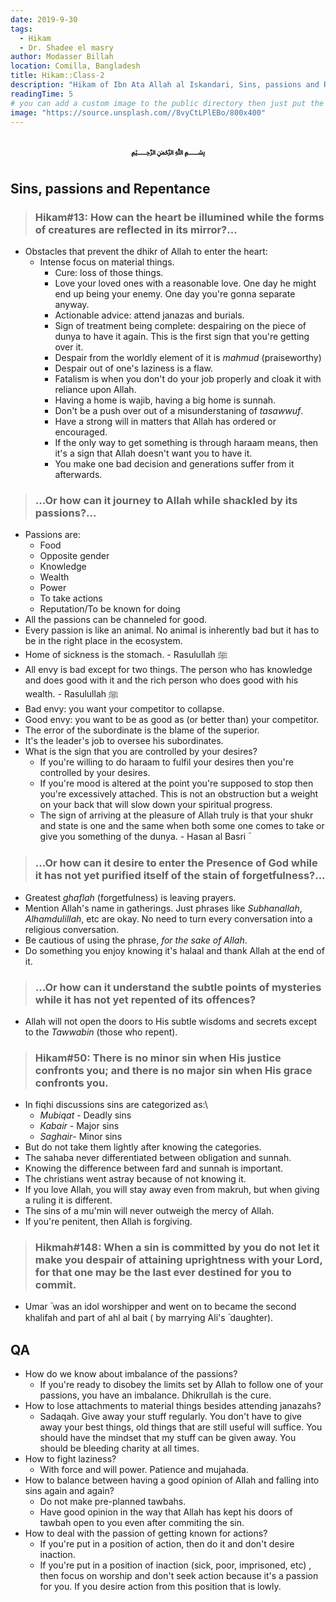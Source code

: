 ```yaml
---
date: 2019-9-30
tags:
  - Hikam
  - Dr. Shadee el masry
author: Modasser Billah
location: Comilla, Bangladesh
title: Hikam::Class-2
description: "Hikam of Ibn Ata Allah al Iskandari, Sins, passions and Repentance"
readingTime: 5
# you can add a custom image to the public directory then just put the url here for example /images/....
image: "https://source.unsplash.com//8vyCtLPlEBo/800x400"
---
```

<h3 style="text-align: center;"> &#xFDFD;</h3>

## Sins, passions and Repentance

> ### Hikam#13:  How can the heart be illumined while the forms of creatures are reflected in its mirror?...


- Obstacles that prevent the dhikr of Allah to enter the heart:
	- Intense focus on material things.
		- Cure: loss of those things.
		- Love your loved ones with a reasonable love. One day he might end up being your enemy. One day you're gonna separate anyway.
		- Actionable advice: attend janazas and burials.
		- Sign of treatment being complete: despairing on the piece of dunya to have it again. This is the first sign that you're getting over it.
		- Despair from the worldly element of it is _mahmud_ (praiseworthy)
		- Despair out of one's laziness is a flaw.
		- Fatalism is when you don't do your job properly and cloak it with reliance upon Allah.
		- Having a home is wajib, having a big home is sunnah.
		- Don't be a push over out of a misunderstaning of _tasawwuf_.
		- Have a strong will in matters that Allah has ordered or encouraged.
		- If the only way to get something is through haraam means, then it's a sign that Allah doesn't want you to have it.
		- You make one bad decision and generations suffer from it afterwards.

>### ...Or how can it journey to Allah while shackled by its passions?...

-  Passions are:
	-  Food
	-  Opposite gender
	-  Knowledge
	-  Wealth
	-  Power
	-  To take actions
	-  Reputation/To be known for doing
-  All the passions can be channeled for good.
-  Every passion is like an animal. No animal is inherently bad but it has to be in the right place in the ecosystem.
-  Home of sickness is the stomach. - Rasulullah &#xFDFA;
-  All envy is bad except for two things. The person who has knowledge and does good with it and the rich person who does good with his wealth. - Rasulullah &#xFDFA;
- Bad envy: you want your competitor to collapse.
- Good envy: you want to be as good as (or better than) your competitor.
- The error of the subordinate is the blame of the superior.
- It's the leader's job to oversee his subordinates.
- What is the sign that you are controlled by your desires?
	- If you're willing to do haraam to fulfil your desires then you're controlled by your desires.
	- If you're mood is altered at the point you're supposed to stop then you're excessively attached. This is not an obstruction but a weight on your back that will slow down your spiritual progress.
	- The sign of arriving at the pleasure of Allah truly is that your shukr and state is one and the same when both some one comes to take or give you something of the dunya. - Hasan al Basri &#x613;

>### ...Or how can it desire to enter the Presence of God while it has not yet purified itself of the stain of forgetfulness?...

- Greatest _ghaflah_ (forgetfulness) is leaving prayers.
- Mention Allah's name in gatherings. Just phrases like _Subhanallah_, _Alhamdulillah_, etc are okay. No need to turn every conversation into a religious conversation.
- Be cautious of using the phrase, _for the sake of Allah_.
- Do something you enjoy knowing it's halaal and thank Allah at the end of it.

> ### ...Or how can it understand the subtle points of mysteries while it has not yet repented of its offences?

- Allah will not open the doors to His subtle wisdoms and secrets except to the _Tawwabin_ (those who repent).

> ### Hikam#50: There is no minor sin when His justice confronts you; and there is no major sin when His grace confronts you.

- In fiqhi discussions sins are categorized as:\
	- _Mubiqat_ - Deadly sins
	- _Kabair_ - Major sins
	- _Saghair_- Minor sins
- But do not take them lightly after knowing the categories.
- The sahaba never differentiated between obligation and sunnah.
- Knowing the difference between fard and sunnah is important.
- The christians went astray because of not knowing it.
- If you love Allah, you will stay away even from makruh, but when giving a ruling it is different.
- The sins of a mu'min will never outweigh the mercy of Allah.
- If you're penitent, then Allah is forgiving.

>### Hikmah#148: When a sin is committed by you do not let it make you despair of attaining uprightness with your Lord, for that one may be the last ever destined for you to commit.

- Umar &#x613; was an idol worshipper and went on to became the second khalifah and part of ahl al bait ( by marrying Ali's &#x613; daughter).

## QA
- How do we know about imbalance of the passions?
	- If you're ready to disobey the limits set by Allah to follow one of your passions, you have an imbalance. Dhikrullah is the cure.
- How to lose attachments to material things besides attending janazahs?
	- Sadaqah. Give away your stuff regularly. You don't have to give away your best things, old things that are still useful will suffice. You should have the mindset that my stuff can be given away. You should be bleeding charity at all times.
- How to fight laziness?
	- With force and will power. Patience and mujahada.
- How to balance between having a good opinion of Allah and falling into sins again and again?
	- Do not make pre-planned tawbahs.
	- Have good opinion in the way that Allah has kept his doors of tawbah open to you even after commiting the sin.
- How to deal with the passion of getting known for actions?
	- If you're put in a position of action, then do it and don't desire inaction.
	- If you're put in a position of inaction (sick, poor, imprisoned, etc) , then focus on worship and don't seek action because it's a passion for you. If you desire action from this position that is lowly.
